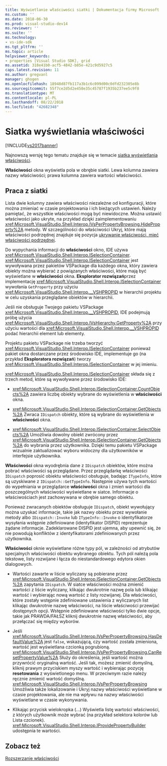 ```yaml
---
title: Wyświetlanie właściwości siatki | Dokumentacja firmy Microsoft
ms.custom: ''
ms.date: 2018-06-30
ms.prod: visual-studio-dev14
ms.reviewer: ''
ms.suite: ''
ms.technology:
- vs-ide-sdk
ms.tgt_pltfrm: ''
ms.topic: article
helpviewer_keywords:
- properties [Visual Studio SDK], grid
ms.assetid: 318e41b0-acf5-4842-b85e-421c9d5927c5
caps.latest.revision: 11
ms.author: gregvanl
manager: ghogen
ms.openlocfilehash: 18948d87fb117a3b1c6c099d00c0dfd232305e8b
ms.sourcegitcommit: 55f7ce2d5d2e458e35c45787f1935b237ee5c9f8
ms.translationtype: MT
ms.contentlocale: pl-PL
ms.lasthandoff: 08/22/2018
ms.locfileid: "42682348"
---
```

# <a name="properties-display-grid"></a>Siatka wyświetlania właściwości
[!INCLUDE[vs2017banner](../../includes/vs2017banner.md)]

Najnowszą wersję tego tematu znajduje się w temacie [siatka wyświetlania właściwości](https://docs.microsoft.com/visualstudio/extensibility/internals/properties-display-grid).  
  
**Właściwości** okna wyświetla pola w obrębie siatki. Lewa kolumna zawiera nazwy właściwości; prawa kolumna zawiera wartości właściwości.  
  
## <a name="working-with-the-grid"></a>Praca z siatki  
 Lista dwie kolumny zawiera właściwości niezależne od konfiguracji, które można zmieniać w czasie projektowania i ich bieżących ustawień. Należy pamiętać, że wszystkie właściwości mogą być niewidoczne. Można ustawić właściwości jako ukryte, na przykład dzięki zaimplementowaniu <xref:Microsoft.VisualStudio.Shell.Interop.IVsPerPropertyBrowsing.HideProperty%2A> metody. W szczególności do właściwości Ukryj, które mają właściwości podrzędnej znajduje się pozycja [ukrywanie właściwości, mieć właściwości podrzędnej](../../misc/hiding-properties-that-have-child-properties.md).  
  
 Do wypychania informacji do **właściwości** okno, IDE używa <xref:Microsoft.VisualStudio.Shell.Interop.ISelectionContainer>. <xref:Microsoft.VisualStudio.Shell.Interop.ISelectionContainer> jest wywoływana przez pakietów VSPackage dla każdego okna, który zawiera obiekty można wybierać z powiązanych właściwości, które mają być wyświetlane w **właściwości** okna. **Eksplorator rozwiązań**przez implementację <xref:Microsoft.VisualStudio.Shell.Interop.ISelectionContainer> wywołania `GetProperty` przy użyciu <xref:Microsoft.VisualStudio.Shell.Interop.__VSHPROPID> w hierarchii projektu w celu uzyskania przeglądane obiektów w hierarchii.  
  
 Jeśli nie obsługuje Twojego pakietu VSPackage <xref:Microsoft.VisualStudio.Shell.Interop.__VSHPROPID>, IDE podejmują próbę użycia <xref:Microsoft.VisualStudio.Shell.Interop.IVsHierarchy.GetProperty%2A> przy użyciu wartości dla <xref:Microsoft.VisualStudio.Shell.Interop.__VSHPROPID> podać hierarchii element lub elementy.  
  
 Projektu pakietu VSPackage nie trzeba tworzyć <xref:Microsoft.VisualStudio.Shell.Interop.ISelectionContainer> ponieważ pakiet okna dostarczane przez środowisko IDE, implementuje go (na przykład **Eksploratora rozwiązań**) tworzy <xref:Microsoft.VisualStudio.Shell.Interop.ISelectionContainer> w jej imieniu.  
  
 <xref:Microsoft.VisualStudio.Shell.Interop.ISelectionContainer> składa się z trzech metod, które są wywoływane przez środowisko IDE:  
  
-   <xref:Microsoft.VisualStudio.Shell.Interop.ISelectionContainer.CountObjects%2A> zawiera liczbę obiekty wybrane do wyświetlenia w **właściwości** okna.  
  
-   <xref:Microsoft.VisualStudio.Shell.Interop.ISelectionContainer.GetObjects%2A> Zwraca `IDispatch` obiekty, które są wybrane do wyświetlenia w **właściwości** okna.  
  
-   <xref:Microsoft.VisualStudio.Shell.Interop.ISelectionContainer.SelectObjects%2A> Umożliwia dowolny obiekt zwrócony przez <xref:Microsoft.VisualStudio.Shell.Interop.ISelectionContainer.GetObjects%2A> do wybrania przez użytkownika. Dzięki temu pakietu VSPackage wizualnie zaktualizować wyboru widoczny dla użytkowników w interfejsie użytkownika.  
  
 **Właściwości** okna wyodrębnia dane z `IDispatch` obiektów, które można pobrać właściwości są przeglądane. Przez przeglądarkę właściwości `IDispatch` poprosić obiektu właściwości obsługuje, badając `ITypeInfo`, które są uzyskiwane z `IDispatch::GetTypeInfo`. Następnie używa tych wartości do wypełniania w przeglądarce **właściwości** okna i zmień wartości dla poszczególnych właściwości wyświetlane w siatce. Informacje o właściwościach jest zachowywana w obrębie samego obiektu.  
  
 Ponieważ zwracanych obiektów obsługuje `IDispatch`, obiekt wywołujący można uzyskać informacje, takie jak nazwy obiektu przez wywołanie metody albo `IDispatch::Invoke` lub `ITypeInfo::Invoke` o identyfikatorze wysyłania wstępnie zdefiniowane (identyfikator DISPID) reprezentuje żądane informacje. Zadeklarowane DISPID jest ujemna, aby upewnić się, że nie powodują konfliktów z identyfikatorami zdefiniowanych przez użytkownika.  
  
 **Właściwości** oknie wyświetlane różne typy pól, w zależności od atrybutów specjalnych właściwości obiektu wybranego obiektu. Tych pól należą pola tekstowe, listy rozwijane i łącza do niestandardowego edytora okien dialogowych.  
  
-   Wartości zawarte w liście wyliczany są pobierane przez <xref:Microsoft.VisualStudio.Shell.Interop.ISelectionContainer.GetObjects%2A> zapytania `IDispatch`. W siatce właściwości można zmienić wartości z liście wyliczany, klikając dwukrotnie nazwę pola lub klikając wartość i wybierając nową wartość z listy rozwijanej. Dla właściwości, które zostały wstępnie zdefiniowane ustawienia z wyliczanych list klikając dwukrotnie nazwę właściwości, na liście właściwości przewijać dostępnych opcji. Wstępnie zdefiniowane właściwości tylko dwie opcje, takie jak PRAWDA/FAŁSZ kliknij dwukrotnie nazwę właściwości, aby przełączać się między wyborów.  
  
-   Jeśli <xref:Microsoft.VisualStudio.Shell.Interop.IVsPerPropertyBrowsing.HasDefaultValue%2A> jest `false`, wskazującą, czy wartość została zmieniona, wartość jest wyświetlana czcionką pogrubioną. <xref:Microsoft.VisualStudio.Shell.Interop.IVsPerPropertyBrowsing.CanResetPropertyValue%2A> Służy do określenia, jeśli wartość można przywrócić oryginalną wartość. Jeśli tak, możesz zmienić domyślną, kliknij prawym przyciskiem myszy wartość i wybierając pozycję **resetowania** z wyświetlonego menu. W przeciwnym razie należy ręcznie zmienić wartość domyślną. <xref:Microsoft.VisualStudio.Shell.Interop.IVsPerPropertyBrowsing> Umożliwia także lokalizowanie i Ukryj nazwy właściwości wyświetlane w czasie projektowania, ale nie ma wpływu na nazwy właściwości wyświetlane w czasie wykonywania.  
  
-   Klikając przycisk wielokropka (...) Wyświetla listę wartości właściwości, z których użytkownik może wybrać (na przykład selektora kolorów lub Lista czcionek). <xref:Microsoft.VisualStudio.Shell.Interop.IProvidePropertyBuilder> udostępnia te wartości.  
  
## <a name="see-also"></a>Zobacz też  
 [Rozszerzanie właściwości](../../extensibility/internals/extending-properties.md)

